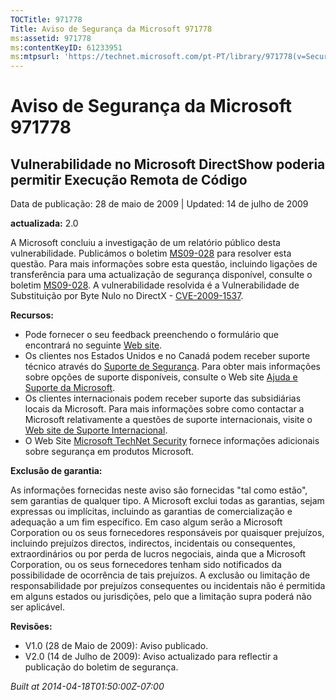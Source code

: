 ```yaml
---
TOCTitle: 971778
Title: Aviso de Segurança da Microsoft 971778
ms:assetid: 971778
ms:contentKeyID: 61233951
ms:mtpsurl: 'https://technet.microsoft.com/pt-PT/library/971778(v=Security.10)'
---
```


Aviso de Segurança da Microsoft 971778
======================================

Vulnerabilidade no Microsoft DirectShow poderia permitir Execução Remota de Código
----------------------------------------------------------------------------------

Data de publicação: 28 de maio de 2009 | Updated: 14 de julho de 2009

**actualizada:** 2.0

A Microsoft concluiu a investigação de um relatório público desta vulnerabilidade. Publicámos o boletim [MS09-028](http://go.microsoft.com/fwlink/?linkid=152887) para resolver esta questão. Para mais informações sobre esta questão, incluindo ligações de transferência para uma actualização de segurança disponível, consulte o boletim [MS09-028](http://go.microsoft.com/fwlink/?linkid=152887). A vulnerabilidade resolvida é a Vulnerabilidade de Substituição por Byte Nulo no DirectX - [CVE-2009-1537](http://www.cve.mitre.org/cgi-bin/cvename.cgi?name=cve-2009-1537).

**Recursos:**

-   Pode fornecer o seu feedback preenchendo o formulário que encontrará no seguinte [Web site](https://support.microsoft.com/common/survey.aspx?scid=sw;en;1257&amp;showpage=1&amp;ws=technet&amp;sd=tech).
-   Os clientes nos Estados Unidos e no Canadá podem receber suporte técnico através do [Suporte de Segurança](http://go.microsoft.com/fwlink/?linkid=21131). Para obter mais informações sobre opções de suporte disponíveis, consulte o Web site [Ajuda e Suporte da Microsoft](http://support.microsoft.com/).
-   Os clientes internacionais podem receber suporte das subsidiárias locais da Microsoft. Para mais informações sobre como contactar a Microsoft relativamente a questões de suporte internacionais, visite o [Web site de Suporte Internacional](http://go.microsoft.com/fwlink/?linkid=21155).
-   O Web Site [Microsoft TechNet Security](http://go.microsoft.com/fwlink/?linkid=21132) fornece informações adicionais sobre segurança em produtos Microsoft.

**Exclusão de garantia:**

As informações fornecidas neste aviso são fornecidas "tal como estão", sem garantias de qualquer tipo. A Microsoft exclui todas as garantias, sejam expressas ou implícitas, incluindo as garantias de comercialização e adequação a um fim específico. Em caso algum serão a Microsoft Corporation ou os seus fornecedores responsáveis por quaisquer prejuízos, incluindo prejuízos directos, indirectos, incidentais ou consequentes, extraordinários ou por perda de lucros negociais, ainda que a Microsoft Corporation, ou os seus fornecedores tenham sido notificados da possibilidade de ocorrência de tais prejuízos. A exclusão ou limitação de responsabilidade por prejuízos consequentes ou incidentais não é permitida em alguns estados ou jurisdições, pelo que a limitação supra poderá não ser aplicável.

**Revisões:**

-   V1.0 (28 de Maio de 2009): Aviso publicado.
-   V2.0 (14 de Julho de 2009): Aviso actualizado para reflectir a publicação do boletim de segurança.

*Built at 2014-04-18T01:50:00Z-07:00*
